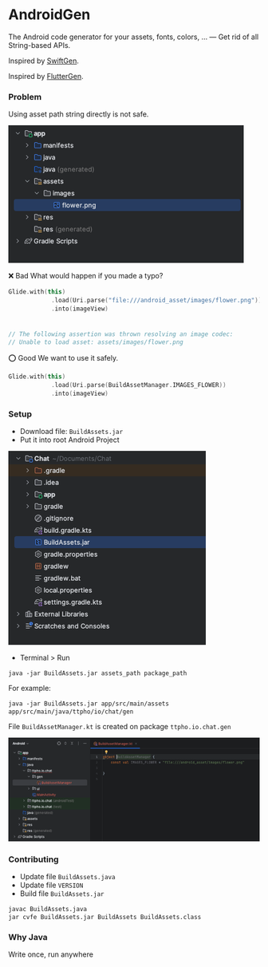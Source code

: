 # AndroidGen
The Android code generator for your assets, fonts, colors, … — Get rid of all String-based APIs.

Inspired by [SwiftGen](https://github.com/SwiftGen/SwiftGen).

Inspired by [FlutterGen](https://github.com/FlutterGen/flutter_gen).

### Problem 

Using asset path string directly is not safe.

![](./images/guide_0.png)

❌ Bad
What would happen if you made a typo?

```kotlin
Glide.with(this)
            .load(Uri.parse("file:///android_asset/images/flower.png"))
            .into(imageView)


// The following assertion was thrown resolving an image codec:
// Unable to load asset: assets/images/flower.png

```

⭕️ Good
We want to use it safely.

```kotlin 
Glide.with(this)
            .load(Uri.parse(BuildAssetManager.IMAGES_FLOWER))
            .into(imageView)
```

### Setup 

- Download file: `BuildAssets.jar`
- Put it into root Android Project 

![](./images/guide_1.png)

- Terminal > Run 
```
java -jar BuildAssets.jar assets_path package_path 
```

For example:  
```
java -jar BuildAssets.jar app/src/main/assets app/src/main/java/ttpho/io/chat/gen
```

File `BuildAssetManager.kt` is created on package `ttpho.io.chat.gen`

![](./images/guide_2.png)


### Contributing

- Update file `BuildAssets.java` 
- Update file `VERSION`
- Build file `BuildAssets.jar` 

```
javac BuildAssets.java
jar cvfe BuildAssets.jar BuildAssets BuildAssets.class
```

### Why Java 
Write once, run anywhere
